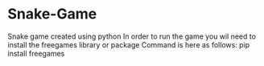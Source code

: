 # Snake-Game
Snake game created using python 
In order to run the game you wil need to install the freegames library or package
Command is here as follows: pip install freegames
